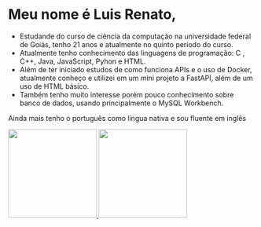 # Meu nome é Luis Renato, 

- Estudande do curso de ciência da computação na universidade federal de Goiás, tenho 21 anos e atualmente no quinto período do curso.
- Atualmente tenho conhecimento das linguagens de programação: C , C++, Java, JavaScript, Pyhon e HTML.
- Além de ter iniciado estudos de como funciona APIs e o uso de Docker, atualmente conheço e utilizei em um mini projeto a FastAPI, além de um uso de HTML básico.
- Também tenho muito interesse porém pouco conhecimento sobre banco de dados, usando principalmente o MySQL Workbench.

Ainda mais tenho o português como língua nativa e sou fluente em inglês

 <a href="https://github.com/lrcordeiro007">
  <img height="180em" src="https://github-readme-stats.vercel.app/api?username=lrcordeiro007&show_icons=true&theme=github_dark&include_all_commits=true&count_private=true"/>
  
  <img height="180em" src="https://github-readme-stats.vercel.app/api/top-langs/?username=lrcordeiro007&layout=compact&langs_count=7&theme=github_dark"/>
